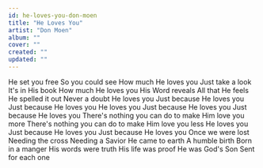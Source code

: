 ```yaml
---
id: he-loves-you-don-moen
title: "He Loves You"
artist: "Don Moen"
album: ""
cover: ""
created: ""
updated: ""
---
```


He set you free
So you could see
How much He loves you
Just take a look
It's in His book
How much He loves you
His Word reveals
All that He feels
He spelled it out
Never a doubt
He loves you
Just because He loves you
Just because He loves you
He loves you
Just because He loves you
Just because He loves you
There's nothing you can do to make Him love you more
There's nothing you can do to make Him love you less
He loves you
Just because He loves you
Just because He loves you
Once we were lost
Needing the cross
Needing a Savior
He came to earth
A humble birth
Born in a manger
His words were truth
His life was proof
He was God's Son
Sent for each one